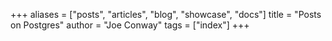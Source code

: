 +++
aliases = ["posts", "articles", "blog", "showcase", "docs"]
title = "Posts on Postgres"
author = "Joe Conway"
tags = ["index"]
+++
